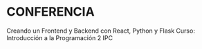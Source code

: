 # CONFERENCIA 
Creando un Frontend y Backend con React, Python y Flask
Curso: Introducción a la Programación 2 IPC
